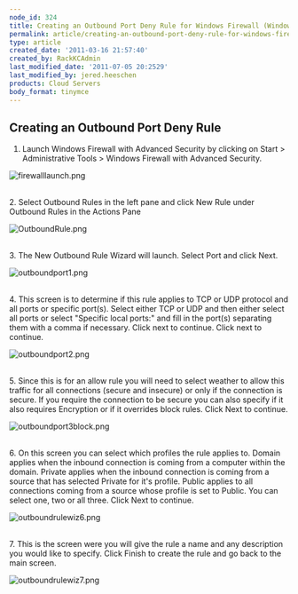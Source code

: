 ```yaml
---
node_id: 324
title: Creating an Outbound Port Deny Rule for Windows Firewall (Windows 2008)
permalink: article/creating-an-outbound-port-deny-rule-for-windows-firewall-windows-2008
type: article
created_date: '2011-03-16 21:57:40'
created_by: RackKCAdmin
last_modified_date: '2011-07-05 20:2529'
last_modified_by: jered.heeschen
products: Cloud Servers
body_format: tinymce
---
```


Creating an Outbound Port Deny Rule
-----------------------------------

1. Launch Windows Firewall with Advanced Security by clicking on Start
\> Administrative Tools \> Windows Firewall with Advanced Security.

![firewalllaunch.png](http://c0625232.cdn.cloudfiles.rackspacecloud.com/firewalllaunch.png)

\
 2. Select Outbound Rules in the left pane and click New Rule under
Outbound Rules in the Actions Pane

![OutboundRule.png](http://c0625232.cdn.cloudfiles.rackspacecloud.com/OutboundRule.png)

\
 3. The New Outbound Rule Wizard will launch. Select Port and click
Next.

![outboundport1.png](http://c0625232.cdn.cloudfiles.rackspacecloud.com/outboundport1.png)

\
 4. This screen is to determine if this rule applies to TCP or UDP
protocol and all ports or specific port(s). Select either TCP or UDP and
then either select all ports or select "Specific local ports:" and fill
in the port(s) separating them with a comma if necessary. Click next to
continue. Click next to continue.

![outboundport2.png](http://c0625232.cdn.cloudfiles.rackspacecloud.com/outboundport2.png)

\
 5. Since this is for an allow rule you will need to select weather to
allow this traffic for all connections (secure and insecure) or only if
the connection is secure. If you require the connection to be secure you
can also specify if it also requires Encryption or if it overrides block
rules. Click Next to continue.

![outboundport3block.png](http://c0625232.cdn.cloudfiles.rackspacecloud.com/outboundport3block.png)

\
 6. On this screen you can select which profiles the rule applies to.
Domain applies when the inbound connection is coming from a computer
within the domain. Private applies when the inbound connection is coming
from a source that has selected Private for it's profile. Public applies
to all connections coming from a source whose profile is set to Public.
You can select one, two or all three. Click Next to continue.

![outboundrulewiz6.png](http://c0625232.cdn.cloudfiles.rackspacecloud.com/outboundrulewiz6.png)

\
 7. This is the screen were you will give the rule a name and any
description you would like to specify. Click Finish to create the rule
and go back to the main screen.

![outboundrulewiz7.png](http://c0625232.cdn.cloudfiles.rackspacecloud.com/outboundrulewiz7.png)

